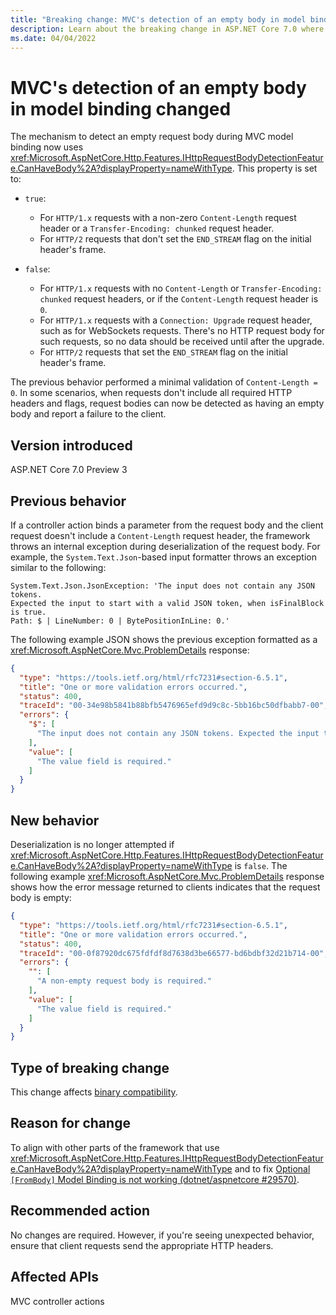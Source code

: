 ```yaml
---
title: "Breaking change: MVC's detection of an empty body in model binding changed"
description: Learn about the breaking change in ASP.NET Core 7.0 where MVC's detection of an empty body in model binding changed.
ms.date: 04/04/2022
---
```


# MVC's detection of an empty body in model binding changed

The mechanism to detect an empty request body during MVC model binding now uses <xref:Microsoft.AspNetCore.Http.Features.IHttpRequestBodyDetectionFeature.CanHaveBody%2A?displayProperty=nameWithType>. This property is set to:

* `true`:
  * For `HTTP/1.x` requests with a non-zero `Content-Length` request header or a `Transfer-Encoding: chunked` request header.
  * For `HTTP/2` requests that don't set the `END_STREAM` flag on the initial header's frame.

* `false`:
  * For `HTTP/1.x` requests with no `Content-Length` or `Transfer-Encoding: chunked` request headers, or if the `Content-Length` request header is `0`.
  * For `HTTP/1.x` requests with a `Connection: Upgrade` request header, such as for WebSockets requests. There's no HTTP request body for such requests, so no data should be received until after the upgrade.
  * For `HTTP/2` requests that set the `END_STREAM` flag on the initial header's frame.

The previous behavior performed a minimal validation of `Content-Length = 0`. In some scenarios, when requests don't include all required HTTP headers and flags, request bodies can now be detected as having an empty body and report a failure to the client.

## Version introduced

ASP.NET Core 7.0 Preview 3

## Previous behavior

If a controller action binds a parameter from the request body and the client request doesn't include a `Content-Length` request header, the framework throws an internal exception during deserialization of the request body. For example, the `System.Text.Json`-based input formatter throws an exception similar to the following:

```
System.Text.Json.JsonException: 'The input does not contain any JSON tokens.
Expected the input to start with a valid JSON token, when isFinalBlock is true.
Path: $ | LineNumber: 0 | BytePositionInLine: 0.'
```

The following example JSON shows the previous exception formatted as a <xref:Microsoft.AspNetCore.Mvc.ProblemDetails> response:

```json
{
  "type": "https://tools.ietf.org/html/rfc7231#section-6.5.1",
  "title": "One or more validation errors occurred.",
  "status": 400,
  "traceId": "00-34e98b5841b88bfb5476965efd9d9c8c-5bb16bc50dfbabb7-00",
  "errors": {
    "$": [
      "The input does not contain any JSON tokens. Expected the input to start with a valid JSON token, when isFinalBlock is true. Path: $ | LineNumber: 0 | BytePositionInLine: 0."
    ],
    "value": [
      "The value field is required."
    ]
  }
}
```

## New behavior

Deserialization is no longer attempted if <xref:Microsoft.AspNetCore.Http.Features.IHttpRequestBodyDetectionFeature.CanHaveBody%2A?displayProperty=nameWithType> is `false`. The following example <xref:Microsoft.AspNetCore.Mvc.ProblemDetails> response shows how the error message returned to clients indicates that the request body is empty:

```json
{
  "type": "https://tools.ietf.org/html/rfc7231#section-6.5.1",
  "title": "One or more validation errors occurred.",
  "status": 400,
  "traceId": "00-0f87920dc675fdfdf8d7638d3be66577-bd6bdbf32d21b714-00",
  "errors": {
    "": [
      "A non-empty request body is required."
    ],
    "value": [
      "The value field is required."
    ]
  }
}
```

## Type of breaking change

This change affects [binary compatibility](../../categories.md#binary-compatibility).

## Reason for change

To align with other parts of the framework that use <xref:Microsoft.AspNetCore.Http.Features.IHttpRequestBodyDetectionFeature.CanHaveBody%2A?displayProperty=nameWithType> and to fix [Optional `[FromBody]` Model Binding is not working (dotnet/aspnetcore #29570)](https://github.com/dotnet/aspnetcore/issues/29570).

## Recommended action

No changes are required. However, if you're seeing unexpected behavior, ensure that client requests send the appropriate HTTP headers.

## Affected APIs

MVC controller actions
